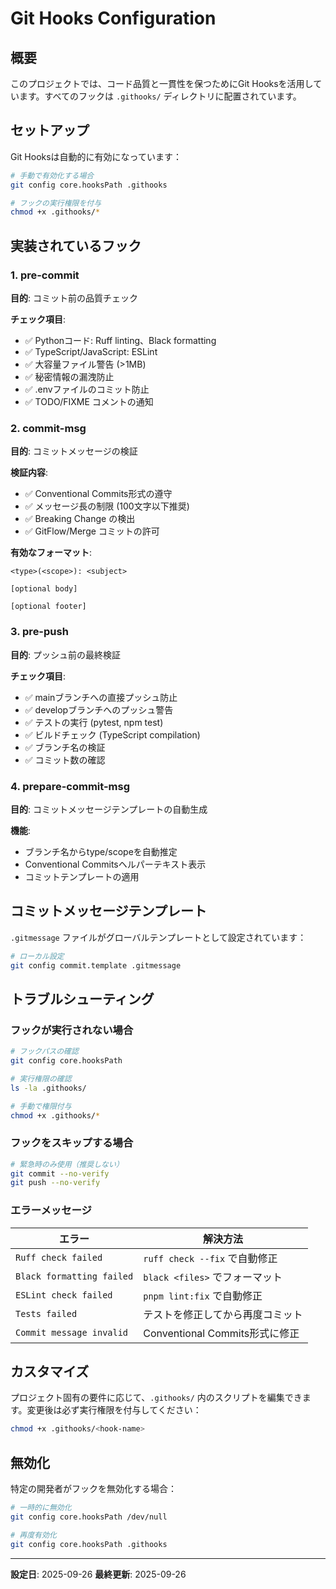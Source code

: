 # Git Hooks Configuration

## 概要

このプロジェクトでは、コード品質と一貫性を保つためにGit
Hooksを活用しています。すべてのフックは `.githooks/`
ディレクトリに配置されています。

## セットアップ

Git Hooksは自動的に有効になっています：

```bash
# 手動で有効化する場合
git config core.hooksPath .githooks

# フックの実行権限を付与
chmod +x .githooks/*
```

## 実装されているフック

### 1. pre-commit

**目的**: コミット前の品質チェック

**チェック項目**:

- ✅ Pythonコード: Ruff linting、Black formatting
- ✅ TypeScript/JavaScript: ESLint
- ✅ 大容量ファイル警告 (>1MB)
- ✅ 秘密情報の漏洩防止
- ✅ .envファイルのコミット防止
- ✅ TODO/FIXME コメントの通知

### 2. commit-msg

**目的**: コミットメッセージの検証

**検証内容**:

- ✅ Conventional Commits形式の遵守
- ✅ メッセージ長の制限 (100文字以下推奨)
- ✅ Breaking Change の検出
- ✅ GitFlow/Merge コミットの許可

**有効なフォーマット**:

```
<type>(<scope>): <subject>

[optional body]

[optional footer]
```

### 3. pre-push

**目的**: プッシュ前の最終検証

**チェック項目**:

- ✅ mainブランチへの直接プッシュ防止
- ✅ developブランチへのプッシュ警告
- ✅ テストの実行 (pytest, npm test)
- ✅ ビルドチェック (TypeScript compilation)
- ✅ ブランチ名の検証
- ✅ コミット数の確認

### 4. prepare-commit-msg

**目的**: コミットメッセージテンプレートの自動生成

**機能**:

- ブランチ名からtype/scopeを自動推定
- Conventional Commitsヘルパーテキスト表示
- コミットテンプレートの適用

## コミットメッセージテンプレート

`.gitmessage` ファイルがグローバルテンプレートとして設定されています：

```bash
# ローカル設定
git config commit.template .gitmessage
```

## トラブルシューティング

### フックが実行されない場合

```bash
# フックパスの確認
git config core.hooksPath

# 実行権限の確認
ls -la .githooks/

# 手動で権限付与
chmod +x .githooks/*
```

### フックをスキップする場合

```bash
# 緊急時のみ使用（推奨しない）
git commit --no-verify
git push --no-verify
```

### エラーメッセージ

| エラー                    | 解決方法                         |
| ------------------------- | -------------------------------- |
| `Ruff check failed`       | `ruff check --fix` で自動修正    |
| `Black formatting failed` | `black <files>` でフォーマット   |
| `ESLint check failed`     | `pnpm lint:fix` で自動修正       |
| `Tests failed`            | テストを修正してから再度コミット |
| `Commit message invalid`  | Conventional Commits形式に修正   |

## カスタマイズ

プロジェクト固有の要件に応じて、`.githooks/`
内のスクリプトを編集できます。変更後は必ず実行権限を付与してください：

```bash
chmod +x .githooks/<hook-name>
```

## 無効化

特定の開発者がフックを無効化する場合：

```bash
# 一時的に無効化
git config core.hooksPath /dev/null

# 再度有効化
git config core.hooksPath .githooks
```

---

**設定日**: 2025-09-26 **最終更新**: 2025-09-26
